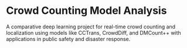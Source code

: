 # Crowd Counting Model Analysis
A comparative deep learning project for real-time crowd counting and localization using models like CCTrans, CrowdDiff, and DMCount++ with applications in public safety and disaster response. 
